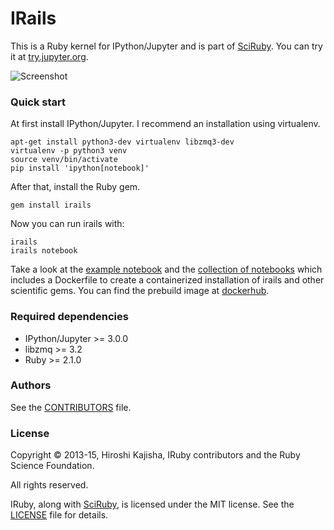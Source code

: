# IRails

This is a Ruby kernel for IPython/Jupyter and is part of [SciRuby](http://scirails.com/). You can try it at [try.jupyter.org](http://try.jupyter.org/).

![Screenshot](https://cloud.githubusercontent.com/assets/50754/7956845/3fa46df8-09e3-11e5-8641-f5b8669061b5.png)

### Quick start

At first install IPython/Jupyter. I recommend an installation using virtualenv.

    apt-get install python3-dev virtualenv libzmq3-dev
    virtualenv -p python3 venv
    source venv/bin/activate
    pip install 'ipython[notebook]'

After that, install the Ruby gem.

    gem install irails

Now you can run irails with:

    irails
    irails notebook

Take a look at the [example notebook](http://nbviewer.ipython.org/urls/raw.github.com/SciRuby/scirails-notebooks/master/getting_started.ipynb)
and the [collection of notebooks](https://github.com/SciRuby/scirails-notebooks/) which includes a Dockerfile to create a containerized installation of irails
and other scientific gems. You can find the prebuild image at [dockerhub](https://registry.hub.docker.com/u/minad/scirails-notebooks/).


### Required dependencies

* IPython/Jupyter >= 3.0.0
* libzmq >= 3.2
* Ruby >= 2.1.0

### Authors

See the [CONTRIBUTORS](CONTRIBUTORS) file.

### License

Copyright © 2013-15, Hiroshi Kajisha, IRuby contributors and the Ruby Science Foundation.

All rights reserved.

IRuby, along with [SciRuby](http://scirails.com/), is licensed under the MIT license. See the [LICENSE](LICENSE) file for details.
